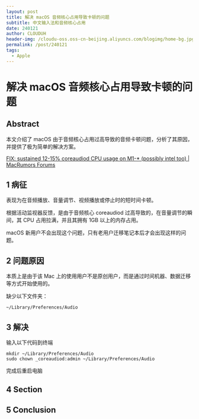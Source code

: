 ```yaml
---
layout: post
title: 解决 macOS 音频核心占用导致卡顿的问题
subtitle: 中文输入法和音频核心占用
date: 240121
author: CLOUDUH
header-img: /cloudu-oss.oss-cn-beijing.aliyuncs.com/blogimg/home-bg.jpg
permalink: /post/240121
tags:
  - Apple
---
```


# 解决 macOS 音频核心占用导致卡顿的问题

## Abstract

本文介绍了 macOS 由于音频核心占用过高导致的音频卡顿问题，分析了其原因，并提供了极为简单的解决方案。

[FIX: sustained 12-15% coreaudiod CPU usage on M1-\* (possibly intel too) | MacRumors Forums](https://forums.macrumors.com/threads/fix-sustained-12-15-coreaudiod-cpu-usage-on-m1-possibly-intel-too.2331498/)

## 1 病征

表现为在音频播放、音量调节、视频播放或停止时的短时间卡顿。

根据活动监视器反馈，是由于音频核心 coreaudiod 过高导致的，在音量调节的瞬间，其 CPU 占用拉满，并且其拥有 1GB 以上的内存占用。

macOS 新用户不会出现这个问题，只有老用户迁移笔记本后才会出现这样的问题。

## 2 问题原因

本质上是由于该 Mac 上的使用用户不是原创用户，而是通过时间机器、数据迁移等方式开始使用的。

缺少以下文件夹：

```shell
~/Library/Preferences/Audio
```

## 3 解决

输入以下代码到终端

```shell
mkdir ~/Library/Preferences/Audio
sudo chown _coreaudiod:admin ~/Library/Preferences/Audio
```

完成后重启电脑
## 4 Section

## 5 Conclusion